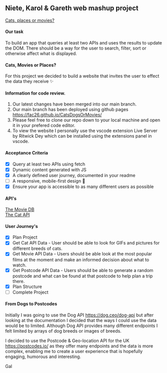 ## Niete, Karol & Gareth web mashup project

[Cats, places or movies?](https://fac26.github.io/CatsDogsOrMovies/)

#### Our task  

To build an app that queries at least two APIs and uses the results to update the DOM. There should be a way for the user to search, filter, sort or otherwise affect what is displayed.

#### Cats, Movies or Places?

For this project we decided to build a website that invites the user to effect the data they receive ✨

#### Information for code review.

 1. Our latest changes have been merged into our main branch.
 2. Our main branch has been deployed using github pages https://fac26.github.io/CatsDogsOrMovies/
 3. Please feel free to clone our repo down to your local machine and open it in your prefered code editor.
 4. To view the website I personally use the vscode extension Live Server by Ritwick Dey which can be installed using the extensions panel in vscode.

#### Acceptance Criteria

* [x] Query at least two APIs using fetch
* [x] Dynamic content generated with JS
* [x] A clearly defined user journey, documented in your readme
* [ ] A responsive, mobile-first design 👷
* [x] Ensure your app is accessible to as many different users as possible

#### API's
[The Movie DB](https://www.themoviedb.org/)<br>
[The Cat API](https://thecatapi.com/)<br>

#### User Journey's
* [x] Plan Project
* [x] Get Cat API Data - User should be able to look for GIFs and pictures for different breeds of cats.
* [x] Get Movie API Data - Users should be able look at the most popular films at the moment and make an informed decision about what to watch.
* [X] Get Postcode API Data - Users should be able to generate a random postcode and what can be found at that postcode to help plan a trip there.  
* [x] Plan Structure
* [ ] Complete Project

#### From Dogs to Postcodes

Initially I was going to use the Dog API https://dog.ceo/dog-api but after looking at the documentation I decided that the ways I could use the data would be to limited. Although Dog API provides many different endpoints I felt limited by arrays of dog breeds or images of breeds.

I decided to use the Postcode & Geo-location API for the UK https://postcodes.io/ as they offer many endpoints and the data is more complex, enabling me to create a user experience that is hopefully engaging, humorous and interesting.

Gal
